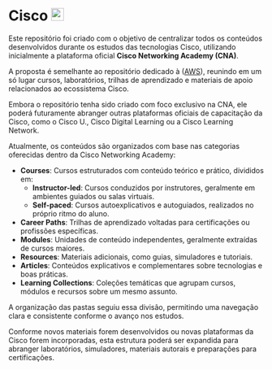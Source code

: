 # Cisco   <img src="https://cdn.jsdelivr.net/gh/devicons/devicon@latest/icons/amazonwebservices/amazonwebservices-original-wordmark.svg" alt="aws" width="auto" height="25">

Este repositório foi criado com o objetivo de centralizar todos os conteúdos desenvolvidos durante os estudos das tecnologias Cisco, utilizando inicialmente a plataforma oficial **Cisco Networking Academy (CNA)**.

A proposta é semelhante ao repositório dedicado à ([AWS]()), reunindo em um só lugar cursos, laboratórios, trilhas de aprendizado e materiais de apoio relacionados ao ecossistema Cisco.

Embora o repositório tenha sido criado com foco exclusivo na CNA, ele poderá futuramente abranger outras plataformas oficiais de capacitação da Cisco, como o Cisco U., Cisco Digital Learning ou a Cisco Learning Network.

Atualmente, os conteúdos são organizados com base nas categorias oferecidas dentro da Cisco Networking Academy:

- **Courses**: Cursos estruturados com conteúdo teórico e prático, divididos em:
  - **Instructor-led**: Cursos conduzidos por instrutores, geralmente em ambientes guiados ou salas virtuais.
  - **Self-paced**: Cursos autoexplicativos e autoguiados, realizados no próprio ritmo do aluno.
- **Career Paths**: Trilhas de aprendizado voltadas para certificações ou profissões específicas.
- **Modules**: Unidades de conteúdo independentes, geralmente extraídas de cursos maiores.
- **Resources**: Materiais adicionais, como guias, simuladores e tutoriais.
- **Articles**: Conteúdos explicativos e complementares sobre tecnologias e boas práticas.
- **Learning Collections**: Coleções temáticas que agrupam cursos, módulos e recursos sobre um mesmo assunto.

A organização das pastas seguiu essa divisão, permitindo uma navegação clara e consistente conforme o avanço nos estudos.

Conforme novos materiais forem desenvolvidos ou novas plataformas da Cisco forem incorporadas, esta estrutura poderá ser expandida para abranger laboratórios, simuladores, materiais autorais e preparações para certificações.